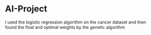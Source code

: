 # AI-Project
I used the logistic regression algorithm on the cancer dataset and then found the final and optimal weights by the genetic algorithm
